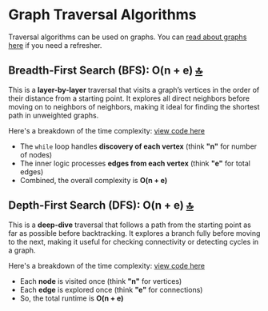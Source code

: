 # Graph Traversal Algorithms

Traversal algorithms can be used on graphs. You can [read about graphs here](https://github.com/barronbytes/learning-to-code/blob/main/data-structures-and-algorithms/data-structures.md#graphs) if you need a refresher.
 
## Breadth-First Search (BFS): O(n + e) [🔝](#graphs)

This is a **layer-by-layer** traversal that visits a graph’s vertices in the order of their distance from a starting point. It explores all direct neighbors before moving on to neighbors of neighbors, making it ideal for finding the shortest path in unweighted graphs.

Here's a breakdown of the time complexity: [view code here](https://github.com/barronbytes/learning-to-code/blob/main/data-structures-and-algorithms/algos-graphs/dfs.py)

* The `while` loop handles **discovery of each vertex** (think **"n"** for number of nodes)  
* The inner logic processes **edges from each vertex** (think **"e"** for total edges)  
* Combined, the overall complexity is **O(n + e)**  

## Depth-First Search (DFS): O(n + e) [🔝](#graphs)

This is a **deep-dive** traversal that follows a path from the starting point as far as possible before backtracking. It explores a branch fully before moving to the next, making it useful for checking connectivity or detecting cycles in a graph.

Here's a breakdown of the time complexity: [view code here](#)

* Each **node** is visited once (think **"n"** for vertices)  
* Each **edge** is explored once (think **"e"** for connections)  
* So, the total runtime is **O(n + e)**  
